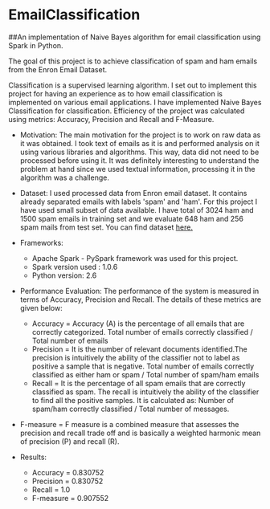 # EmailClassification
##An implementation of Naive Bayes algorithm for email classification using Spark in Python.

The goal of this project is to achieve classification of spam and ham emails from the Enron Email Dataset.

Classification is a supervised learning algorithm. I set out to implement this project for having an experience as to how email classification is implemented on various email applications. I have implemented Naive Bayes Classification for classification. Efficiency of the project was calculated using metrics: Accuracy, Precision and Recall and F-Measure. 

* Motivation: The main motivation for the project is to work on raw data as it was obtained. I took text of emails as it is and performed analysis on it using various libraries and algorithms. This way, data did not need to be processed before using it. It was definitely interesting to understand the problem at hand since we used textual information, processing it in the algorithm was a challenge.

* Dataset: I used processed data from Enron email dataset. It contains already separated emails with labels 'spam' and 'ham'. For this project I have used small subset of data available. I have total of 3024 ham and 1500 spam emails in training set and we evaluate 648 ham and 256 spam mails from test set.
You can find dataset [here.](http://www.cs.cmu.edu/~enron/)

* Frameworks: 
  * Apache Spark - PySpark framework was used for this project.  
  * Spark version used : 1.0.6
  * Python version: 2.6


* Performance Evaluation: The performance of the system is measured in terms of Accuracy, Precision and Recall. The details of these metrics are given below:
  * Accuracy = Accuracy (A) is the percentage of all emails that are correctly categorized. Total number of emails correctly classified /  Total number of emails
  * Precision = It is the number of relevant documents identified.The precision is intuitively the ability of the classifier not to label as positive a sample that is negative. Total number of emails correctly classified as either ham or spam / Total number of spam/ham emails
  * Recall = It is the percentage of all spam emails that are correctly classified as spam. The recall is intuitively the ability of the classifier to find all the positive samples.  It is calculated as: Number of spam/ham correctly classified / Total number of messages.
* F-measure = F measure is a combined measure that assesses the precision and recall trade off and is basically a weighted harmonic mean of precision (P) and recall (R).

* Results:
  * Accuracy = 0.830752 
  * Precision = 0.830752
  * Recall = 1.0 
  * F-measure = 0.907552
